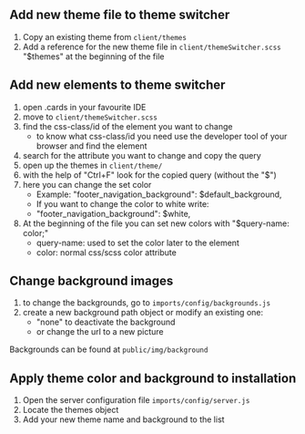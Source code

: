 ## Add new theme file to theme switcher
1. Copy an existing theme from `client/themes`
1. Add a reference for the new theme file in `client/themeSwitcher.scss` "$themes" at the beginning of the file

## Add new elements to theme switcher
1. open .cards in your favourite IDE
1. move to `client/themeSwitcher.scss`
1. find the css-class/id of the element you want to change
   + to know what css-class/id you need use the developer tool of your browser and find the element
1. search for the attribute you want to change and copy the query
1. open up the themes in `client/theme/`
1. with the help of "Ctrl+F" look for the copied query (without the "$")
1. here you can change the set color
   + Example: "footer_navigation_background": $default_background,
   +  If you want to change the color to white write:
   + "footer_navigation_background": $white,
1. At the beginning of the file you can set new colors with "$query-name: color;"
   + query-name: used to set the color later to the element
   + color: normal css/scss color attribute
## Change background images
1. to change the backgrounds, go to `imports/config/backgrounds.js`
1. create a new background path object or modify an existing one:
   + "none" to deactivate the background
   + or change the url to a new picture
   
Backgrounds can be found at `public/img/background`

## Apply theme color and background to installation
1. Open the server configuration file `imports/config/server.js`
1. Locate the themes object
1. Add your new theme name and background to the list


